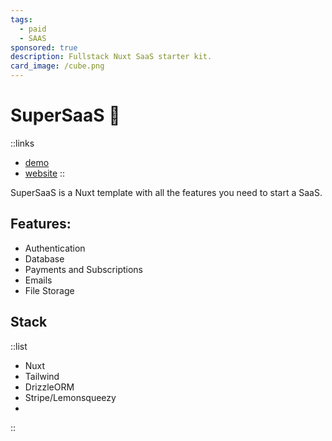 ```yaml
---
tags:
  - paid
  - SAAS
sponsored: true
description: Fullstack Nuxt SaaS starter kit.
card_image: /cube.png
---
```


# SuperSaaS 💪

::links
- [demo](https://demo.supersaas.dev/)
- [website](https://supersaas.dev/?aff=ppAzW)
::

SuperSaaS is a Nuxt template with all the features you need to start a SaaS.

## Features:

- Authentication
- Database
- Payments and Subscriptions
- Emails
- File Storage

## Stack

::list
- Nuxt
- Tailwind
- DrizzleORM
- Stripe/Lemonsqueezy
-
::
